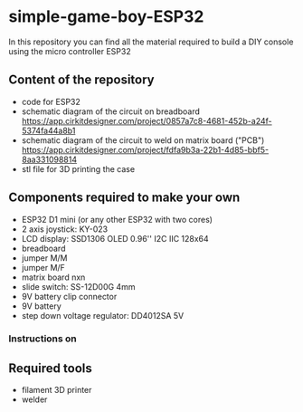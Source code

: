 # simple-game-boy-ESP32
In this repository you can find all the material required to build a DIY console using the micro controller ESP32

## Content of the repository
- code for ESP32
- schematic diagram of the circuit on breadboard
    https://app.cirkitdesigner.com/project/0857a7c8-4681-452b-a24f-5374fa44a8b1
- schematic diagram of the circuit to weld on matrix board ("PCB")
    https://app.cirkitdesigner.com/project/fdfa9b3a-22b1-4d85-bbf5-8aa331098814
- stl file for 3D printing the case

## Components required to make your own
- ESP32 D1 mini (or any other ESP32 with two cores)
- 2 axis joystick: KY-023
- LCD display: SSD1306 OLED 0.96'' I2C IIC 128x64
- breadboard
- jumper M/M
- jumper M/F
- matrix board nxn
- slide switch: SS-12D00G 4mm
- 9V battery clip connector
- 9V battery
- step down voltage regulator: DD4012SA 5V

### Instructions on 

## Required tools
- filament 3D printer
- welder
